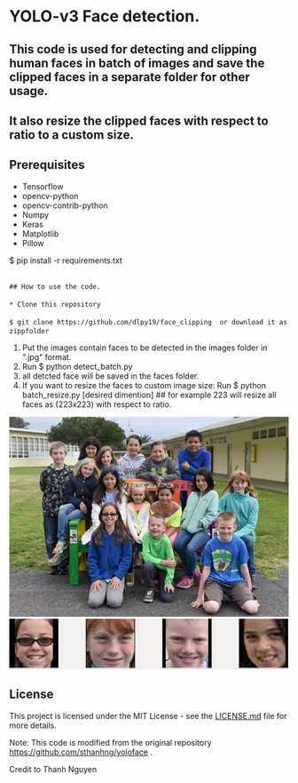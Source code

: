 # YOLO-v3 Face detection. 

## This code is used for detecting and clipping human faces in batch of images and save the clipped faces in a separate folder for other usage.
## It also resize the clipped faces with respect to ratio to a custom size.


## Prerequisites

* Tensorflow
* opencv-python
* opencv-contrib-python
* Numpy
* Keras
* Matplotlib
* Pillow

$ pip install -r requirements.txt
```

## How to use the code.

* Clone this repository

$ git clone https://github.com/dlpy19/face_clipping  or download it as  zippfolder
```
1. Put the images contain faces to be detected in the images folder  in ".jpg" format.
2. Run   $ python detect_batch.py
3. all detcted face will be saved in the faces folder.
4. If you want to resize the faces to custom image size:
   Run $   python  batch_resize.py  [desired dimention]  ## for example 223 will resize all faces as (223x223) with respect to ratio.


![image1](/test1.jpg)
![clipped_faces](/1.png)

## License

This project is licensed under the MIT License - see the [LICENSE.md](LICENSE.md) file for more details.


Note:
This code is modified from the original repository https://github.com/sthanhng/yoloface .


Credit to Thanh Nguyen
